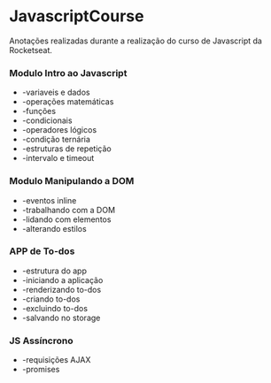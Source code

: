 # JavascriptCourse

Anotações realizadas durante a realização do curso de Javascript da Rocketseat.

### Modulo Intro ao Javascript
* -variaveis e dados
* -operações matemáticas
* -funções
* -condicionais
* -operadores lógicos
* -condição ternária
* -estruturas de repetição
* -intervalo e timeout
### Modulo Manipulando a DOM
* -eventos inline
* -trabalhando com a DOM
* -lidando com elementos
* -alterando estilos
### APP de To-dos
* -estrutura do app
* -iniciando a aplicação
* -renderizando to-dos
* -criando to-dos
* -excluindo to-dos
* -salvando no storage
### JS Assíncrono
* -requisições AJAX
* -promises


